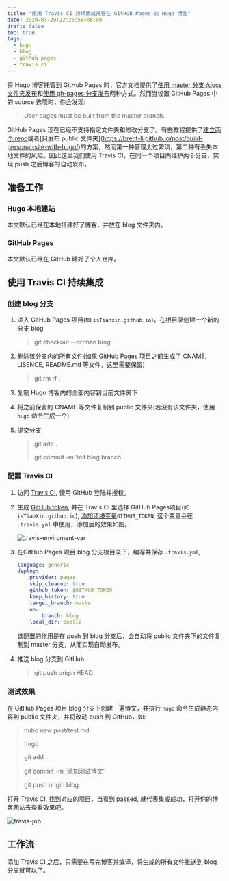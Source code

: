 ```yaml
---
title: "使用 Travis CI 持续集成托管在 GitHub Pages 的 Hugo 博客"
date: 2020-03-29T22:25:58+08:00
draft: false
toc: true
tags: 
  - hugo
  - blog
  - github pages
  - travis ci
---
```


将 Hugo 博客托管到 GitHub Pages 时，官方文档提供了[使用 master 分支 /docs 文件夹发布](https://gohugo.io/hosting-and-deployment/hosting-on-github/#deployment-of-project-pages-from-docs-folder-on-master-branch)和[使用 gh-pages 分支发布](https://gohugo.io/hosting-and-deployment/hosting-on-github/#deployment-of-project-pages-from-your-gh-pages-branch)两种方式。然而当设置 GitHub Pages 中的 source 选项时，你会发现:

> User pages must be built from the master branch.

GitHub Pages 现在已经不支持指定文件夹和修改分支了。有些教程提供了[建立两个 repo]([https://medium.com/@chswei/%E5%9C%A8-github-%E9%83%A8%E7%BD%B2-hugo-%E9%9D%9C%E6%85%8B%E7%B6%B2%E7%AB%99-9c40682dfe40](https://medium.com/@chswei/在-github-部署-hugo-靜態網站-9c40682dfe40))或者[只发布 public 文件夹](https://brent-li.github.io/post/build-personal-site-with-hugo/)的方案，然而第一种管理太过繁琐，第二种有丢失本地文件的风险。因此这里我们使用 Travis CI，在同一个项目内维护两个分支，实现 push 之后博客的自动发布。

## 准备工作

### Hugo 本地建站

本文默认已经在本地搭建好了博客，并放在 blog  文件夹内。

### GitHub Pages

本文默认已经在 GitHub 建好了个人仓库。

## 使用 Travis CI 持续集成

### 创建 blog 分支

1. 进入 GitHub Pages 项目(如 `isTianxin.github.io`)，在根目录创建一个新的分支 blog

   > git checkout --orphan blog

2. 删除该分支内的所有文件(如果 GitHub Pages 项目之前生成了 CNAME, LISENCE, README.md 等文件，这里需要保留)

   > git rm rf .

3. 复制 Hugo 博客内的全部内容到当前文件夹下

4. 将之前保留的 CNAME 等文件复制到 public 文件夹(若没有该文件夹，使用 `hugo` 命令生成一个)

5. 提交分支

   > git add .
   >
   > git commit -m 'init blog branch'

### 配置 Travis CI

1. 访问 [Travis CI](https://travis-ci.org/), 使用 GitHub 登陆并授权。

2. 生成 [GitHub token](https://help.github.com/en/github/authenticating-to-github/creating-a-personal-access-token-for-the-command-line), 并在 Travis CI 里选择 GitHub Pages项目(如 `isTianXin.github.io`), [添加环境变量](https://docs.travis-ci.com/user/environment-variables#defining-variables-in-repository-settings)`GITHUB_TOKEN`, 这个变量会在 `.travis.yml` 中使用，添加后的效果如图。

   ![travis-enviroment-var](https://tva1.sinaimg.cn/large/00831rSTgy1gdavq3atmgj322u0k241l.jpg)

3. 在GitHub Pages 项目 blog 分支根目录下，编写并保存 `.travis.yml`,

   ```yaml
   language: generic
   deploy:
       provider: pages
       skip_cleanup: true
       github_token: $GITHUB_TOKEN
       keep_history: true
       target_branch: master
       on:
           branch: blog
       local_dir: public
   ```

   该配置的作用是在 push 到 blog 分支后，会自动将 public 文件夹下的文件复制到 master 分支，从而实现自动发布。

4. 推送 blog 分支到 GitHub

   >  git push origin HEAD

### 测试效果

在 GitHub Pages 项目 blog 分支下创建一遍博文，并执行 `hugo` 命令生成静态内容到 public 文件夹，并将改动 push 到 GitHub，如:

>huho new post/test.md
>
>hugo
>
>git add .
>
>git commit -m '添加测试博文'
>
>git push origin blog

打开 Travis CI, 找到对应的项目，当看到 passed, 就代表集成成功，打开你的博客网站去查看效果吧。

![travis-job](https://tva1.sinaimg.cn/large/00831rSTgy1gdavp6w0hjj31yo0o6tdj.jpg)

## 工作流

添加 Travis CI 之后，只需要在写完博客并编译，将生成的所有文件推送到 blog 分支就可以了。